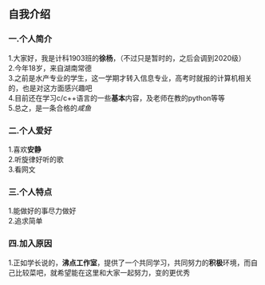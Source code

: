 ## 自我介绍
### 一.个人简介
1.大家好，我是计科1903班的**徐杨**，（不过只是暂时的，之后会调到2020级）     
2.今年18岁，来自湖南常德     
3.之前是水产专业的学生，这一学期才转入信息专业，高考时就报的计算机相关的，也是对这方面感兴趣吧        
4.目前还在学习c/c++语言的一些**基本**内容，及老师在教的python等等      
5.总之，是一条合格的*咸鱼*  

### 二.个人爱好
1.喜欢**安静**    
2.听旋律好听的歌     
3.看网文      

### 三.个人特点
1.能做好的事尽力做好  
2.追求简单

### 四.加入原因
1.正如学长说的，**沸点工作室**，提供了一个共同学习，共同努力的**积极**环境，而自己比较菜吧，就希望能在这里和大家一起努力，变的更优秀     
